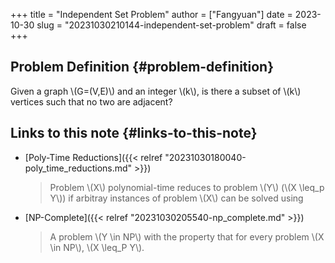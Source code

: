 +++
title = "Independent Set Problem"
author = ["Fangyuan"]
date = 2023-10-30
slug = "20231030210144-independent-set-problem"
draft = false
+++

## Problem Definition {#problem-definition}

Given a graph \\(G=(V,E)\\) and an integer \\(k\\), is there a subset of \\(k\\) vertices such that no two are adjacent?


## Links to this note {#links-to-this-note}

-   [Poly-Time Reductions]({{< relref "20231030180040-poly_time_reductions.md" >}})

    > Problem \\(X\\) polynomial-time reduces to problem \\(Y\\) (\\(X \leq\_p Y\\)) if arbitray instances of problem \\(X\\) can be solved using
-   [NP-Complete]({{< relref "20231030205540-np_complete.md" >}})

    > A problem \\(Y \in NP\\) with the property that for every problem \\(X \in NP\\), \\(X \leq\_P Y\\).
